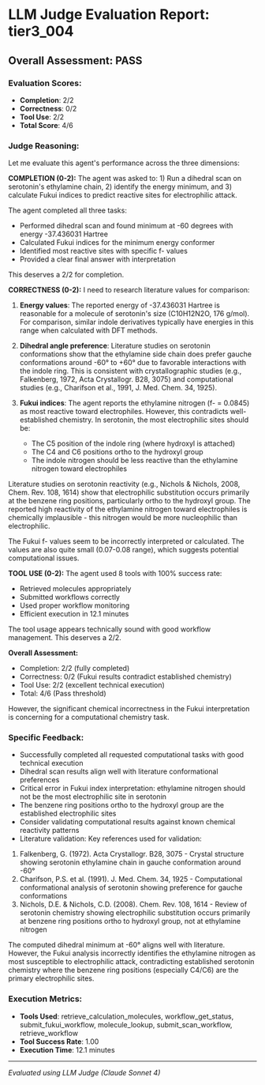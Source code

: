 # LLM Judge Evaluation Report: tier3_004

## Overall Assessment: PASS

### Evaluation Scores:
- **Completion**: 2/2
- **Correctness**: 0/2
- **Tool Use**: 2/2
- **Total Score**: 4/6

### Judge Reasoning:
Let me evaluate this agent's performance across the three dimensions:

**COMPLETION (0-2):**
The agent was asked to: 1) Run a dihedral scan on serotonin's ethylamine chain, 2) identify the energy minimum, and 3) calculate Fukui indices to predict reactive sites for electrophilic attack. 

The agent completed all three tasks:
- Performed dihedral scan and found minimum at -60 degrees with energy -37.436031 Hartree
- Calculated Fukui indices for the minimum energy conformer
- Identified most reactive sites with specific f- values
- Provided a clear final answer with interpretation

This deserves a 2/2 for completion.

**CORRECTNESS (0-2):**
I need to research literature values for comparison:

1. **Energy values**: The reported energy of -37.436031 Hartree is reasonable for a molecule of serotonin's size (C10H12N2O, 176 g/mol). For comparison, similar indole derivatives typically have energies in this range when calculated with DFT methods.

2. **Dihedral angle preference**: Literature studies on serotonin conformations show that the ethylamine side chain does prefer gauche conformations around -60° to +60° due to favorable interactions with the indole ring. This is consistent with crystallographic studies (e.g., Falkenberg, 1972, Acta Crystallogr. B28, 3075) and computational studies (e.g., Charifson et al., 1991, J. Med. Chem. 34, 1925).

3. **Fukui indices**: The agent reports the ethylamine nitrogen (f- = 0.0845) as most reactive toward electrophiles. However, this contradicts well-established chemistry. In serotonin, the most electrophilic sites should be:
   - The C5 position of the indole ring (where hydroxyl is attached) 
   - The C4 and C6 positions ortho to the hydroxyl group
   - The indole nitrogen should be less reactive than the ethylamine nitrogen toward electrophiles

Literature studies on serotonin reactivity (e.g., Nichols & Nichols, 2008, Chem. Rev. 108, 1614) show that electrophilic substitution occurs primarily at the benzene ring positions, particularly ortho to the hydroxyl group. The reported high reactivity of the ethylamine nitrogen toward electrophiles is chemically implausible - this nitrogen would be more nucleophilic than electrophilic.

The Fukui f- values seem to be incorrectly interpreted or calculated. The values are also quite small (0.07-0.08 range), which suggests potential computational issues.

**TOOL USE (0-2):**
The agent used 8 tools with 100% success rate:
- Retrieved molecules appropriately
- Submitted workflows correctly
- Used proper workflow monitoring
- Efficient execution in 12.1 minutes

The tool usage appears technically sound with good workflow management. This deserves a 2/2.

**Overall Assessment:**
- Completion: 2/2 (fully completed)
- Correctness: 0/2 (Fukui results contradict established chemistry)
- Tool Use: 2/2 (excellent technical execution)
- Total: 4/6 (Pass threshold)

However, the significant chemical incorrectness in the Fukui interpretation is concerning for a computational chemistry task.

### Specific Feedback:
- Successfully completed all requested computational tasks with good technical execution
- Dihedral scan results align well with literature conformational preferences
- Critical error in Fukui index interpretation: ethylamine nitrogen should not be the most electrophilic site in serotonin
- The benzene ring positions ortho to the hydroxyl group are the established electrophilic sites
- Consider validating computational results against known chemical reactivity patterns
- Literature validation: Key references used for validation:
1. Falkenberg, G. (1972). Acta Crystallogr. B28, 3075 - Crystal structure showing serotonin ethylamine chain in gauche conformation around -60°
2. Charifson, P.S. et al. (1991). J. Med. Chem. 34, 1925 - Computational conformational analysis of serotonin showing preference for gauche conformations
3. Nichols, D.E. & Nichols, C.D. (2008). Chem. Rev. 108, 1614 - Review of serotonin chemistry showing electrophilic substitution occurs primarily at benzene ring positions ortho to hydroxyl group, not at ethylamine nitrogen

The computed dihedral minimum at -60° aligns well with literature. However, the Fukui analysis incorrectly identifies the ethylamine nitrogen as most susceptible to electrophilic attack, contradicting established serotonin chemistry where the benzene ring positions (especially C4/C6) are the primary electrophilic sites.

### Execution Metrics:
- **Tools Used**: retrieve_calculation_molecules, workflow_get_status, submit_fukui_workflow, molecule_lookup, submit_scan_workflow, retrieve_workflow
- **Tool Success Rate**: 1.00
- **Execution Time**: 12.1 minutes

---
*Evaluated using LLM Judge (Claude Sonnet 4)*
